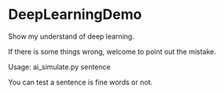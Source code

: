 # DeepLearningDemo
Show my understand of deep learning.

If there is some things wrong, welcome to point out the mistake.

Usage: ai_simulate.py sentence

You can test a sentence is fine words or not.
